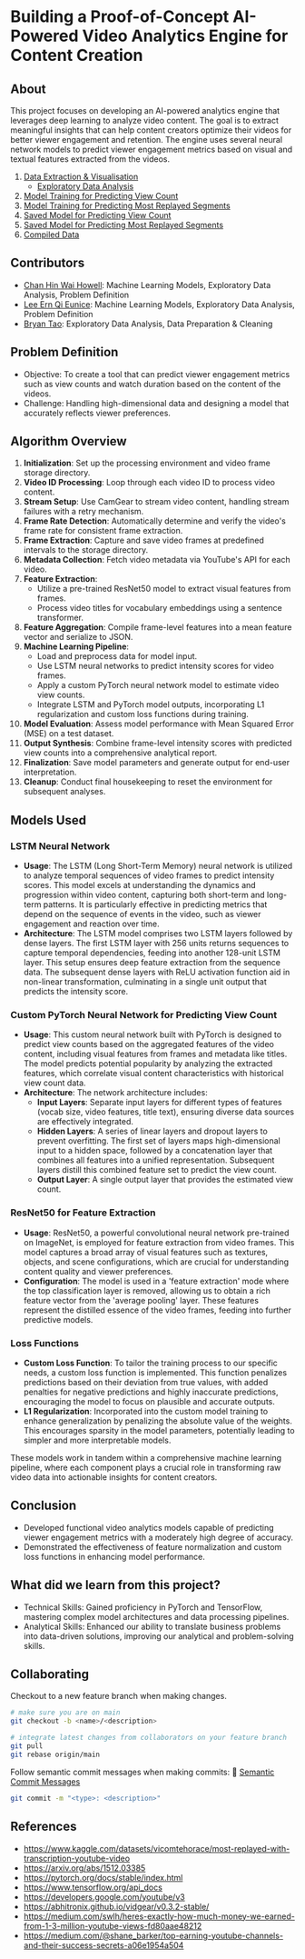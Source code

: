 # Building a Proof-of-Concept AI-Powered Video Analytics Engine for Content Creation   

## About
This project focuses on developing an AI-powered analytics engine that leverages deep learning to analyze video content. The goal is to extract meaningful insights that can help content creators optimize their videos for better viewer engagement and retention. The engine uses several neural network models to predict viewer engagement metrics based on visual and textual features extracted from the videos.


1. [Data Extraction & Visualisation](https://github.com/howllian27/Mini_Project/tree/main/src/data_collection)
   - [Exploratory Data Analysis](https://github.com/howllian27/Mini_Project/tree/main/src/data_collection/data_visualisation.ipynb)
2. [Model Training for Predicting View Count](https://github.com/howllian27/Mini_Project/blob/main/src/model_trainings/view_count_model.ipynb)
3. [Model Training for Predicting Most Replayed Segments](https://github.com/howllian27/Mini_Project/blob/main/src/model_trainings/most_replayed_model.py)
4. [Saved Model for Predicting View Count](https://github.com/howllian27/Mini_Project/blob/main/models/view_count_model.pth)
5. [Saved Model for Predicting Most Replayed Segments](https://github.com/howllian27/Mini_Project/blob/main/models/most_replayed_model.keras)
6. [Compiled Data](https://github.com/howllian27/Mini_Project/tree/main/data)
   
  
## Contributors

- [Chan Hin Wai Howell](https://github.com/howllian27): Machine Learning Models, Exploratory Data Analysis, Problem Definition
- [Lee Ern Qi Eunice](https://github.com/XeuniceX): Machine Learning Models, Exploratory Data Analysis, Problem Definition
- [Bryan Tao](https://github.com/bryan0021): Exploratory Data Analysis, Data Preparation & Cleaning

## Problem Definition

- Objective: To create a tool that can predict viewer engagement metrics such as view counts and watch duration based on the content of the videos.
- Challenge: Handling high-dimensional data and designing a model that accurately reflects viewer preferences.

## Algorithm Overview

1. **Initialization**: Set up the processing environment and video frame storage directory.
2. **Video ID Processing**: Loop through each video ID to process video content.
3. **Stream Setup**: Use CamGear to stream video content, handling stream failures with a retry mechanism.
4. **Frame Rate Detection**: Automatically determine and verify the video's frame rate for consistent frame extraction.
5. **Frame Extraction**: Capture and save video frames at predefined intervals to the storage directory.
6. **Metadata Collection**: Fetch video metadata via YouTube's API for each video.
7. **Feature Extraction**:
   - Utilize a pre-trained ResNet50 model to extract visual features from frames.
   - Process video titles for vocabulary embeddings using a sentence transformer.
8. **Feature Aggregation**: Compile frame-level features into a mean feature vector and serialize to JSON.
9. **Machine Learning Pipeline**:
   - Load and preprocess data for model input.
   - Use LSTM neural networks to predict intensity scores for video frames.
   - Apply a custom PyTorch neural network model to estimate video view counts.
   - Integrate LSTM and PyTorch model outputs, incorporating L1 regularization and custom loss functions during training.
10. **Model Evaluation**: Assess model performance with Mean Squared Error (MSE) on a test dataset.
11. **Output Synthesis**: Combine frame-level intensity scores with predicted view counts into a comprehensive analytical report.
12. **Finalization**: Save model parameters and generate output for end-user interpretation.
13. **Cleanup**: Conduct final housekeeping to reset the environment for subsequent analyses.

## Models Used

### LSTM Neural Network
- **Usage**: The LSTM (Long Short-Term Memory) neural network is utilized to analyze temporal sequences of video frames to predict intensity scores. This model excels at understanding the dynamics and progression within video content, capturing both short-term and long-term patterns. It is particularly effective in predicting metrics that depend on the sequence of events in the video, such as viewer engagement and reaction over time.
- **Architecture**: The LSTM model comprises two LSTM layers followed by dense layers. The first LSTM layer with 256 units returns sequences to capture temporal dependencies, feeding into another 128-unit LSTM layer. This setup ensures deep feature extraction from the sequence data. The subsequent dense layers with ReLU activation function aid in non-linear transformation, culminating in a single unit output that predicts the intensity score.

### Custom PyTorch Neural Network for Predicting View Count
- **Usage**: This custom neural network built with PyTorch is designed to predict view counts based on the aggregated features of the video content, including visual features from frames and metadata like titles. The model predicts potential popularity by analyzing the extracted features, which correlate visual content characteristics with historical view count data.
- **Architecture**: The network architecture includes:
  - **Input Layers**: Separate input layers for different types of features (vocab size, video features, title text), ensuring diverse data sources are effectively integrated.
  - **Hidden Layers**: A series of linear layers and dropout layers to prevent overfitting. The first set of layers maps high-dimensional input to a hidden space, followed by a concatenation layer that combines all features into a unified representation. Subsequent layers distill this combined feature set to predict the view count.
  - **Output Layer**: A single output layer that provides the estimated view count. 

### ResNet50 for Feature Extraction
- **Usage**: ResNet50, a powerful convolutional neural network pre-trained on ImageNet, is employed for feature extraction from video frames. This model captures a broad array of visual features such as textures, objects, and scene configurations, which are crucial for understanding content quality and viewer preferences.
- **Configuration**: The model is used in a 'feature extraction' mode where the top classification layer is removed, allowing us to obtain a rich feature vector from the 'average pooling' layer. These features represent the distilled essence of the video frames, feeding into further predictive models.

### Loss Functions
- **Custom Loss Function**: To tailor the training process to our specific needs, a custom loss function is implemented. This function penalizes predictions based on their deviation from true values, with added penalties for negative predictions and highly inaccurate predictions, encouraging the model to focus on plausible and accurate outputs.
- **L1 Regularization**: Incorporated into the custom model training to enhance generalization by penalizing the absolute value of the weights. This encourages sparsity in the model parameters, potentially leading to simpler and more interpretable models.

These models work in tandem within a comprehensive machine learning pipeline, where each component plays a crucial role in transforming raw video data into actionable insights for content creators.

## Conclusion
- Developed functional video analytics models capable of predicting viewer engagement metrics with a moderately high degree of accuracy.
- Demonstrated the effectiveness of feature normalization and custom loss functions in enhancing model performance.

## What did we learn from this project?
- Technical Skills: Gained proficiency in PyTorch and TensorFlow, mastering complex model architectures and data processing pipelines.
- Analytical Skills: Enhanced our ability to translate business problems into data-driven solutions, improving our analytical and problem-solving skills.

## Collaborating

Checkout to a new feature branch when making changes.

```bash
# make sure you are on main
git checkout -b <name>/<description>

# integrate latest changes from collaborators on your feature branch
git pull
git rebase origin/main
```

Follow semantic commit messages when making commits: 📃 [Semantic Commit Messages](https://gist.github.com/joshbuchea/6f47e86d2510bce28f8e7f42ae84c716)

```bash
git commit -m "<type>: <description>"
```
## References

- <https://www.kaggle.com/datasets/vicomtehorace/most-replayed-with-transcription-youtube-video>
- <https://arxiv.org/abs/1512.03385>
- <https://pytorch.org/docs/stable/index.html>
- <https://www.tensorflow.org/api_docs> 
- <https://developers.google.com/youtube/v3>
- <https://abhitronix.github.io/vidgear/v0.3.2-stable/>
- <https://medium.com/swlh/heres-exactly-how-much-money-we-earned-from-1-3-million-youtube-views-fd80aae48212>
- <https://medium.com/@shane_barker/top-earning-youtube-channels-and-their-success-secrets-a06e1954a504>

